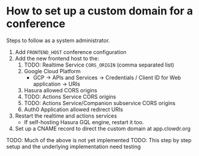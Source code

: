 # How to set up a custom domain for a conference

Steps to follow as a system administrator.

1. Add `FRONTEND_HOST` conference configuration
2. Add the new frontend host to the:
   1. TODO: Realtime Service `CORS_ORIGIN` (comma separated list)
   2. Google Cloud Platform
      - GCP -> APIs and Services -> Credentials / Client ID for Web application -> URIs
   3. Hasura allowed CORS origins
   4. TODO: Actions Service CORS origins
   5. TODO: Actions Service/Companion subservice CORS origins
   6. Auth0 Application allowed redirect URIs
3. Restart the realtime and actions services
   - If self-hosting Hasura GQL engine, restart it too.
4. Set up a CNAME record to direct the custom domain at app.clowdr.org

TODO: Much of the above is not yet implemented
TODO: This step by step setup and the underlying implementation need testing
